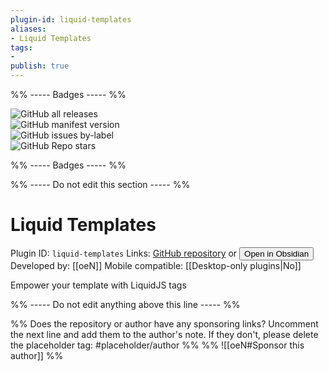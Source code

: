 ```yaml
---
plugin-id: liquid-templates
aliases:
- Liquid Templates
tags: 
- 
publish: true
---
```


%% ----- Badges ----- %%

![GitHub all releases](https://img.shields.io/github/downloads/oeN/liquid-template/total?color=573E7A&logo=github&style=for-the-badge)   
![GitHub manifest version](https://img.shields.io/github/manifest-json/v/oeN/liquid-template?color=573E7A&logo=github&style=for-the-badge)   
![GitHub issues by-label](https://img.shields.io/github/issues/oeN/liquid-template/help%20wanted?color=573E7A&logo=github&style=for-the-badge)   
![GitHub Repo stars](https://img.shields.io/github/stars/oeN/liquid-template?color=573E7A&logo=github&style=for-the-badge)

%% ----- Badges ----- %%

%% ----- Do not edit this section ----- %%

# Liquid Templates

Plugin ID: `liquid-templates`
Links: [GitHub repository](https://github.com/oeN/liquid-template) or [<button id=HH>Open in Obsidian</button>](obsidian://goto-plugin?id=liquid-templates)
Developed by: [[oeN]]
Mobile compatible: [[Desktop-only plugins|No]]

Empower your template with LiquidJS tags

%% ----- Do not edit anything above this line ----- %% 

%% Does the repository or author have any sponsoring links? Uncomment the next line and add them to the author's note. If they don't, please delete the placeholder tag: #placeholder/author %%
%% ![[oeN#Sponsor this author]] %%
